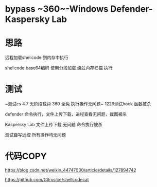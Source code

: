 # bypass ~360~-Windows Defender-Kaspersky Lab 
# 思路

远程加载shellcode 到内存中执行

shellcode base64编码 使用分段加载 绕过内存扫描 执行
# 测试

~测试cs 4.7 无阶段载荷 360 全免 执行操作无问题~ 1229测试hook 函数被杀

defender 命令执行，文件上传下载，进程查看无问题，截图被杀

Kaspersky Lab 文件上传下载 无问题 命令执行被杀 

测试自写远控 所有操作均无问题


# 代码COPY

https://blog.csdn.net/weixin_44747030/article/details/127894742

https://github.com/CitrusIce/shellcodecat
